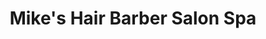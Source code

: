 ---
title: "Mike's Hair Barber Salon Spa"
url: /fort-saskatchewan/mikes-hair-barber-salon-spa/
shop: Friseur
---